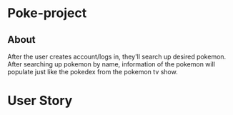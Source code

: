 # Poke-project

## About
After the user creates account/logs in, they'll search up desired pokemon. After searching up pokemon by name, information of the pokemon will populate just like the pokedex from the pokemon tv show.

# User Story
